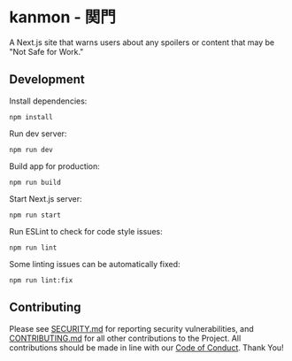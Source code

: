 # kanmon - 関門

A Next.js site that warns users about any spoilers or content that may be "Not Safe for Work."

## Development

Install dependencies:

```shell
npm install
```

Run dev server:

```shell
npm run dev
```

Build app for production:

```shell
npm run build
```

Start Next.js server:

```shell
npm run start
```

Run ESLint to check for code style issues:

```shell
npm run lint
```

Some linting issues can be automatically fixed:

```shell
npm run lint:fix
```

## Contributing

Please see [SECURITY.md] for reporting security vulnerabilities, and [CONTRIBUTING.md] for all other contributions to the Project. All contributions should be made in line with our [Code of Conduct]. Thank You!

[SECURITY.md]: https://github.com/bachmacintosh/bachmacintosh.com/blob/main/SECURITY.md
[CONTRIBUTING.md]: https://github.com/bachmacintosh/bachmacintosh.com/blob/main/CONTRIBUTING.md
[Code of Conduct]: https://github.com/bachmacintosh/bachmacintosh.com/blob/main/CODE_OF_CONDUCT.md